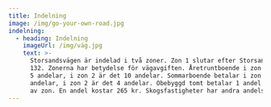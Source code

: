 ```yaml
---
title: Indelning
image: /img/go-your-own-road.jpg
indelning:
  - heading: Indelning
    imageUrl: /img/väg.jpg
    text: >-
      Storsandsvägen är indelad i två zoner. Zon 1 slutar efter Storsandsvägen
      132. Zonerna har betydelse för vägavgiften. Åretruntboende i zon 1 betalar
      5 andelar, i zon 2 är det 10 andelar. Sommarboende betalar i zon 1, 2
      andelar, i zon 2 är det 4 andelar. Obebyggd tomt betalar 1 andel oberoende
      av zon. En andel kostar 265 kr. Skogsfastigheter har andra andelstal.
---
```


